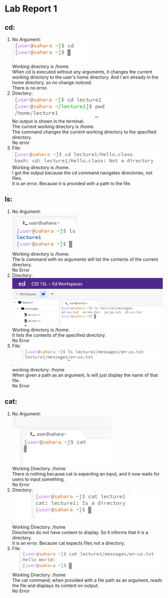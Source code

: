 # Lab Report 1
## cd:
1. No Argument:  
   ![Image](cdnoarg.jpg)      
   Working directory is /home.  
   When cd is executed without any arguments, it changes the current working directory to the user's home directory. And I am already in the home directory, so no change noticed.  
   There is no error.
2. Directory:  
   ![Image](cdwithpath.jpg)  
   No output is shown in the terminal.  
   The current working directory is /home.    
   The command changes the current working directory to the specified directory.  
   No error
3. File:  
   ![Image](cdwithfile.jpg)  
   Working directory is /home.   
   I got the output because the cd command navigates directories, not files.  
   It is an error. Because it is provided with a path to the file.
## ls:
1. No Argument:  
   ![Image](lsnoarg.jpg)   
   Working directory is /home.  
   The ls command with no arguments will list the contents of the current directory.  
   No Error
2. Directory:  
   ![Image](lspath.jpg)  
    Working directory is /home.  
   It lists the contents of the specified directory.  
   No Error
3. File:  
  ![Image](lsfile.jpg).  
   working directory: /home  
   When given a path as an argument, ls will just display the name of that file.  
   No Error
## cat:
1. No Argument:  
   ![Image](catnoarg.jpg)  
   Working Directory: /home  
   There is nothing because cat is expecting an input, and it now waits for users to input something.  
   No Error
2. Directory:  
   ![Image](catpath.jpg).  
   Working Directory: /home  
   Directories do not have content to display. So it informs that it is a directory.  
   It is an error. Because cat expects files not a directory.
 3. File:  
    ![Image](catfile.jpg)  
    Working Directory: /home  
    The cat command, when provided with a file path as an argument, reads the file and displays its content on output.  
    No Error
